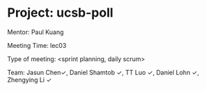 # Project: ucsb-poll

Mentor: Paul Kuang 

Meeting Time: lec03

Type of meeting: <sprint planning, daily scrum>

Team: Jasun Chen✓, Daniel Shamtob ✓, TT Luo ✓, Daniel Lohn ✓, Zhengying Li ✓
